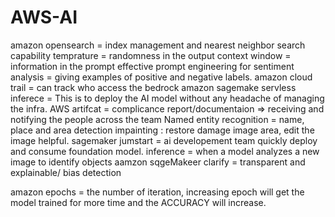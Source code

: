 # AWS-AI


amazon opensearch = index management and nearest neighbor search capability
temprature = randomness in the output
context window = information in the prompt
effective prompt engineering for sentiment analysis = giving examples of positive and negative labels.
amazon cloud trail = can track who access the bedrock
amazon sagemake servless inferece = This is to deploy the AI model without any headache of managing the infra.
AWS artifcat = complicance report/documentaion => receiving and notifying the people across the team
Named entity recognition = name, place and area detection
impainting : restore damage image area, edit the image helpful.
sagemaker jumstart = ai developement team quickly deploy and consume foundation model.
inference = when a model analyzes a new image to identify objects
aamzon sqgeMakeer clarify = transparent and explainable/ bias detection

amazon epochs = the number of iteration, increasing epoch will get the model trained for more time and the ACCURACY will increase.



